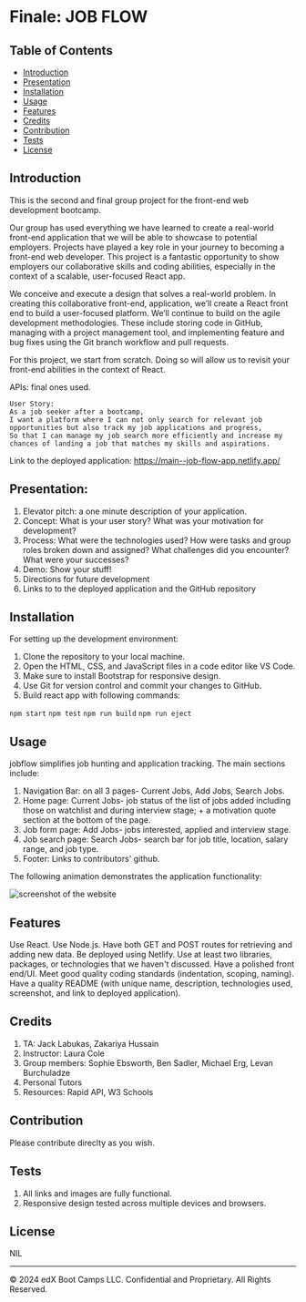 # Finale: JOB FLOW 

## Table of Contents

* [Introduction](#introduction)
* [Presentation](#presentation)
* [Installation](#installation)
* [Usage](#usage)
* [Features](#features)
* [Credits](#credits)
* [Contribution](#contribution)
* [Tests](#tests)
* [License](#license)

## Introduction

This is the second and final group project for the front-end web development bootcamp. 

Our group has used everything we have learned to create a real-world front-end application that we will be able to showcase to potential employers. Projects have played a key role in your journey to becoming a front-end web developer. This project is a fantastic opportunity to show employers our collaborative skills and coding abilities, especially in the context of a scalable, user-focused React app. 

We conceive and execute a design that solves a real-world problem. In creating this collaborative front-end, application, we’ll create a React front end to build a user-focused platform. We’ll continue to build on the agile development methodologies. These include storing code in GitHub, managing with a project management tool, and implementing feature and bug fixes using the Git branch workflow and pull requests.

For this project, we start from scratch. Doing so will allow us to revisit your front-end abilities in the context of React. 

APIs: final ones used.

`User Story:`  
`As a job seeker after a bootcamp,`  
`I want a platform where I can not only search for relevant job opportunities but also track my job applications and progress,`  
`So that I can manage my job search more efficiently and increase my chances of landing a job that matches my skills and aspirations.`  

Link to the deployed application: https://main--job-flow-app.netlify.app/

## Presentation: 

1. Elevator pitch: a one minute description of your application.
2. Concept: What is your user story? What was your motivation for development?
3. Process: What were the technologies used? How were tasks and group roles broken down and assigned? What challenges did you encounter? What were your successes?
4. Demo: Show your stuff!
5. Directions for future development
6. Links to to the deployed application and the GitHub repository

## Installation

For setting up the development environment:

1. Clone the repository to your local machine.
2. Open the HTML, CSS, and JavaScript files in a code editor like VS Code.
3. Make sure to install Bootstrap for responsive design.
4. Use Git for version control and commit your changes to GitHub.
5. Build react app with following commands: 

`npm start`
`npm test`
`npm run build`
`npm run eject`

## Usage 

jobflow simplifies job hunting and application tracking. The main sections include:

1. Navigation Bar: on all 3 pages- Current Jobs, Add Jobs, Search Jobs. 
2. Home page: Current Jobs- job status of the list of jobs added including those on watchlist and during interview stage; + a motivation quote section at the bottom of the page. 
3. Job form page: Add Jobs- jobs interested, applied and interview stage. 
4. Job search page: Search Jobs- search bar for job title, location, salary range, and job type. 
5. Footer: Links to contributors' github. 

The following animation demonstrates the application functionality:

![screenshot of the website](<to be screenshot>)

## Features

Use React.
Use Node.js.
Have both GET and POST routes for retrieving and adding new data.
Be deployed using Netlify.
Use at least two libraries, packages, or technologies that we haven't discussed.
Have a polished front end/UI.
Meet good quality coding standards (indentation, scoping, naming).
Have a quality README (with unique name, description, technologies used, screenshot, and link to deployed application).

## Credits

1) TA: Jack Labukas, Zakariya Hussain
2) Instructor: Laura Cole
3) Group members: ​Sophie Ebsworth, Ben Sadler, Michael Erg, Levan Burchuladze
4) Personal Tutors
5) Resources: Rapid API, W3 Schools

## Contribution

Please contribute direclty as you wish. 

## Tests

1. All links and images are fully functional.
2. Responsive design tested across multiple devices and browsers.

## License

NIL 

---
© 2024 edX Boot Camps LLC. Confidential and Proprietary. All Rights Reserved.
